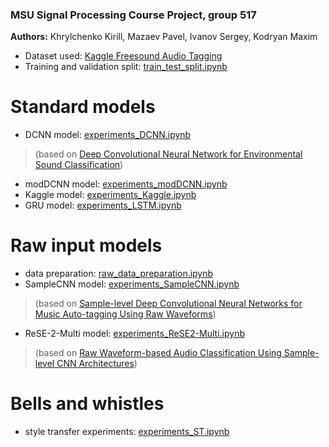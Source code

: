 ### MSU Signal Processing Course Project, group 517

**Authors:** Khrylchenko Kirill, Mazaev Pavel, Ivanov Sergey, Kodryan Maxim

* Dataset used: [Kaggle Freesound Audio Tagging](https://www.kaggle.com/c/freesound-audio-tagging-2019/)
* Training and validation split: [train_test_split.ipynb](https://github.com/KhrylchenkoKirill/proj_sound/blob/master/train_test_split.ipynb)

# Standard models

* DCNN model: [experiments_DCNN.ipynb](https://github.com/KhrylchenkoKirill/proj_sound/blob/master/experiments_DCNN.ipynb)
> (based on [Deep Convolutional Neural Network for Environmental Sound Classification](https://arxiv.org/pdf/1608.04363v2.pdf))
* modDCNN model: [experiments_modDCNN.ipynb](https://github.com/KhrylchenkoKirill/proj_sound/blob/master/experiments_modDCNN.ipynb)
* Kaggle model: [experiments_Kaggle.ipynb](https://github.com/KhrylchenkoKirill/proj_sound/blob/master/experiments_Kaggle.ipynb)
* GRU model: [experiments_LSTM.ipynb](https://github.com/KhrylchenkoKirill/proj_sound/blob/master/experiments_GRU.ipynb)

# Raw input models

* data preparation: [raw_data_preparation.ipynb](https://github.com/KhrylchenkoKirill/proj_sound/blob/master/raw_data_preparation.ipynb)
* SampleCNN model: [experiments_SampleCNN.ipynb](https://github.com/KhrylchenkoKirill/proj_sound/blob/master/experiments_SampleCNN.ipynb)
> (based on [Sample-level Deep Convolutional Neural Networks for Music Auto-tagging Using Raw Waveforms](https://arxiv.org/abs/1703.01789))
* ReSE-2-Multi model: [experiments_ReSE2-Multi.ipynb](https://github.com/KhrylchenkoKirill/proj_sound/blob/master/experiments_ReSE2-Multi.ipynb)
> (based on [Raw Waveform-based Audio Classification Using Sample-level CNN Architectures](https://arxiv.org/pdf/1712.00866.pdf))

# Bells and whistles

* style transfer experiments: [experiments_ST.ipynb](https://github.com/KhrylchenkoKirill/proj_sound/blob/master/experiments_ST.ipynb)

